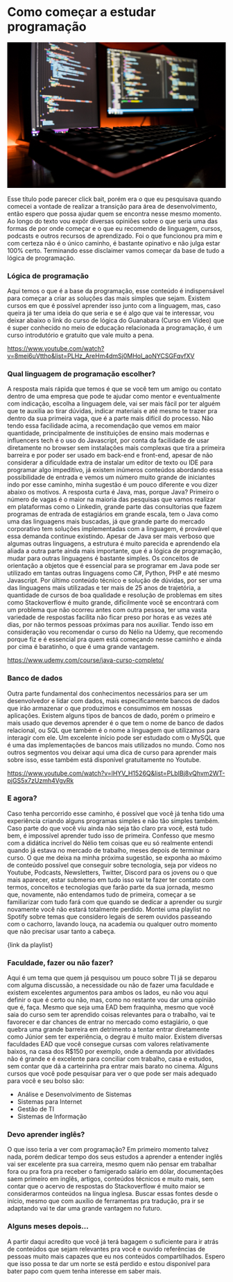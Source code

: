 # Como começar a estudar programação

![](https://github.com/Vinicius-92/artigos-medium/blob/main/estudar-programacao/image.jpg)

Esse título pode parecer click bait, porém era o que eu pesquisava quando comecei a vontade de realizar a transição para área de desenvolvimento, então espero que possa ajudar quem se encontra nesse mesmo momento. Ao longo do texto vou expôr diversas opiniões sobre o que seria uma das formas de por onde começar e o que eu recomendo de linguagem, cursos, podcasts e outros recursos de aprendizado. Foi o que funcionou pra mim e com certeza não é o único caminho, é bastante opinativo e não julga estar 100% certo.
Terminando esse disclaimer vamos começar da base de tudo a lógica de programação.

### Lógica de programação

Aqui temos o que é a base da programação, esse conteúdo é indispensável para começar a criar as soluções das mais simples que sejam. Existem cursos em que é possível aprender isso junto com a linguagem, mas, caso queira já ter uma ideia do que seria e se é algo que vai te interessar, vou deixar abaixo o link do curso de lógica do Guanabara (Curso em Vídeo) que é super conhecido no meio de educação relacionada a programação, é um curso introdutório e gratuito que vale muito a pena.

https://www.youtube.com/watch?v=8mei6uVttho&list=PLHz_AreHm4dmSj0MHol_aoNYCSGFqvfXV

### Qual linguagem de programação escolher?

A resposta mais rápida que temos é que se você tem um amigo ou contato dentro de uma empresa que pode te ajudar como mentor e eventualmente com indicação, escolha a linguagem dele, vai ser mais fácil por ter alguém que te auxilia ao tirar dúvidas, indicar materiais e até mesmo te trazer pra dentro da sua primeira vaga, que é a parte mais difícil do processo.
Não tendo essa facilidade acima, a recomendação que vemos em maior quantidade, principalmente de instituições de ensino mais modernas e influencers tech é o uso do Javascript, por conta da facilidade de usar diretamente no browser sem instalações mais complexas que tira a primeira barreira e por poder ser usado em back-end e front-end, apesar de não considerar a dificuldade extra de instalar um editor de texto ou IDE para programar algo impeditivo, já existem inúmeros conteúdos abordando essa possibilidade de entrada e vemos um número muito grande de iniciantes indo por esse caminho, minha sugestão é um pouco diferente e vou dizer abaixo os motivos.
A resposta curta é Java, mas, porque Java? Primeiro o número de vagas é o maior na maioria das pesquisas que vamos realizar em plataformas como o Linkedin, grande parte das consultorias que fazem programas de entrada de estagiários em grande escala, tem o Java como uma das linguagens mais buscadas, já que grande parte do mercado corporativo tem soluções implementadas com a linguagem, é provável que essa demanda continue existindo.
Apesar de Java ser mais verboso que algumas outras linguagens, a estrutura é muito parecida e aprendendo ela aliada a outra parte ainda mais importante, que é a lógica de programação, mudar para outras linguagens é bastante simples. Os conceitos de orientação a objetos que é essencial para se programar em Java pode ser utilizado em tantas outras linguagens como C#, Python, PHP e até mesmo Javascript.
Por último conteúdo técnico e solução de dúvidas, por ser uma das linguagens mais utilizadas e ter mais de 25 anos de trajetória, a quantidade de cursos de boa qualidade e resolução de problemas em sites como Stackoverflow é muito grande, dificilmente você se encontrará com um problema que não ocorreu antes com outra pessoa, ter uma vasta variedade de respostas facilita não ficar preso por horas e as vezes até dias, por não termos pessoas próximas para nos auxiliar.
Tendo isso em consideração vou recomendar o curso do Nélio na Udemy, que recomendo porque fiz e é essencial pra quem está começando nesse caminho e ainda por cima é baratinho, o que é uma grande vantagem.

https://www.udemy.com/course/java-curso-completo/

### Banco de dados

Outra parte fundamental dos conhecimentos necessários para ser um desenvolvedor e lidar com dados, mais especificamente bancos de dados que irão armazenar o que produzimos e consumimos em nossas aplicações. Existem alguns tipos de bancos de dado, porém o primeiro e mais usado que devemos aprender é o que tem o nome de banco de dados relacional, ou SQL que também é o nome a linguagem que utilizamos para interagir com ele.
Um excelente início pode ser estudado com o MySQL que é uma das implementações de bancos mais utilizados no mundo.
Como nos outros segmentos vou deixar aqui uma dica de curso para aprender mais sobre isso, esse também está disponível gratuitamente no Youtube.

https://www.youtube.com/watch?v=lHYV_H1526Q&list=PLbIBj8vQhvm2WT-pjGS5x7zUzmh4VgvRk

### E agora?

Caso tenha percorrido esse caminho, é possível que você já tenha tido uma experiência criando alguns programas simples e não tão simples também. Caso parte do que você viu ainda não seja tão claro pra você, está tudo bem, é impossível aprender tudo isso de primeira. Confesso que mesmo com a didática incrível do Nélio tem coisas que eu só realmente entendi quando já estava no mercado de trabalho, meses depois de terminar o curso. 
O que me deixa na minha próxima sugestão, se exponha ao máximo de conteúdo possível que conseguir sobre tecnologia, seja por vídeos no Youtube, Podcasts, Newsletters, Twitter, Discord para os jovens ou o que mais aparecer, estar submerso em tudo isso vai te fazer ter contato com termos, conceitos e tecnologias que farão parte da sua jornada, mesmo que, novamente, não entendamos tudo de primeira, começar a se familiarizar com tudo fará com que quando se dedicar a aprender ou surgir novamente você não estará totalmente perdido.
Montei uma playlist no Spotify sobre temas que considero legais de serem ouvidos passeando com o cachorro, lavando louça, na academia ou qualquer outro momento que não precisar usar tanto a cabeça.

{link da playlist}

### Faculdade, fazer ou não fazer?

Aqui é um tema que quem já pesquisou um pouco sobre TI já se deparou com alguma discussão, a necessidade ou não de fazer uma faculdade e existem excelentes argumentos para ambos os lados, eu não vou aqui definir o que é certo ou não, mas, como no restante vou dar uma opinião que é, faça. Mesmo que seja uma EAD bem fraquinha, mesmo que você saia do curso sem ter aprendido coisas relevantes para o trabalho, vai te favorecer e dar chances de entrar no mercado como estagiário, o que quebra uma grande barreira em detrimento a tentar entrar diretamente como Júnior sem ter experiência, o degrau é muito maior.
Existem diversas faculdades EAD que você consegue cursas com valores relativamente baixos, na casa dos R$150 por exemplo, onde a demanda por atividades não é grande e é excelente para conciliar com trabalho, casa e estudos, sem contar que dá a carteirinha pra entrar mais barato no cinema.
Alguns cursos que você pode pesquisar para ver o que pode ser mais adequado para você e seu bolso são:
* Análise e Desenvolvimento de Sistemas
* Sistemas para Internet
* Gestão de TI
* Sistemas de Informação
### Devo aprender inglês?

O que isso teria a ver com programação? Em primeiro momento talvez nada, porém dedicar tempo dos seus estudos a aprender a entender inglês vai ser excelente pra sua carreira, mesmo quem não pensar em trabalhar fora ou pra fora pra receber o famigerado salário em dólar, documentações saem primeiro em inglês, artigos, conteúdos técnicos e muito mais, sem contar que o acervo de respostas do Stackoverflow é muito maior se considerarmos conteúdos na língua inglesa. Buscar essas fontes desde o início, mesmo que com auxílio de ferramentas pra tradução, pra ir se adaptando vai te dar uma grande vantagem no futuro.

### Alguns meses depois...

A partir daqui acredito que você já terá bagagem o suficiente para ir atrás de conteúdos que sejam relevantes pra você e ouvido referências de pessoas muito mais capazes que eu nos conteúdos compartilhados. Espero que isso possa te dar um norte se está perdido e estou disponível para bater papo com quem tenha interesse em saber mais.
